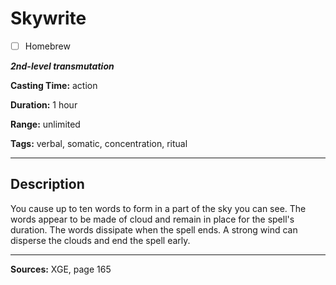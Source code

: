 # Skywrite

- [ ] Homebrew

***2nd-level transmutation***

**Casting Time:** action

**Duration:** 1 hour

**Range:** unlimited

**Tags:** verbal, somatic, concentration, ritual

---

## Description
You cause up to ten words to form in a part of the sky you can see.
The words appear to be made of cloud and remain in place for the spell's duration.
The words dissipate when the spell ends.
A strong wind can disperse the clouds and end the spell early.

---

**Sources:** XGE, page 165
